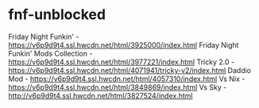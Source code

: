 # fnf-unblocked
Friday Night Funkin' - https://v6p9d9t4.ssl.hwcdn.net/html/3925000/index.html
Friday Night Funkin' Mods Collection - https://v6p9d9t4.ssl.hwcdn.net/html/3977221/index.html
Tricky 2.0 - https://v6p9d9t4.ssl.hwcdn.net/html/4071941/tricky-v2/index.html
Daddio Mod - https://v6p9d9t4.ssl.hwcdn.net/html/4057310/index.html
Vs Nix - https://v6p9d9t4.ssl.hwcdn.net/html/3849869/index.html
Vs Sky - http://v6p9d9t4.ssl.hwcdn.net/html/3827524/index.html
